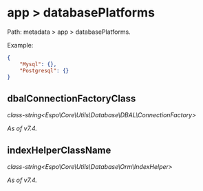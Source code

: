 # app > databasePlatforms

Path: metadata > app > databasePlatforms.


Example:

```json
{
    "Mysql": {},
    "Postgresql": {}
}
```

## dbalConnectionFactoryClass

*class-string<Espo\Core\Utils\Database\DBAL\ConnectionFactory\>*

*As of v7.4.*

## indexHelperClassName

*class-string<Espo\Core\Utils\Database\Orm\IndexHelper\>*

*As of v7.4.*
